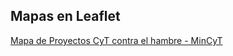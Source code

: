## Mapas en Leaflet


[Mapa de Proyectos CyT contra el hambre - MinCyT](https://malenalibman.github.io/leaflet/cyt_hambre/)
